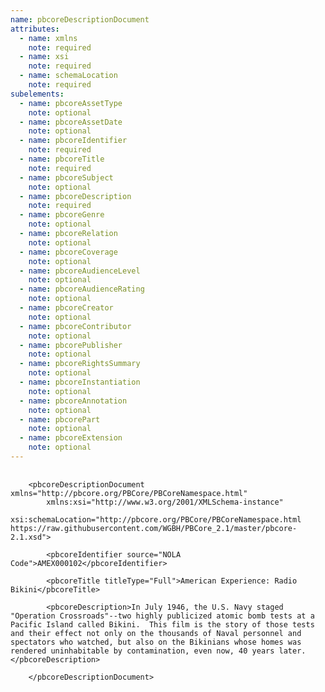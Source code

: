```yaml
---
name: pbcoreDescriptionDocument
attributes:
  - name: xmlns
    note: required
  - name: xsi
    note: required
  - name: schemaLocation
    note: required
subelements:
  - name: pbcoreAssetType
    note: optional
  - name: pbcoreAssetDate
    note: optional
  - name: pbcoreIdentifier
    note: required
  - name: pbcoreTitle
    note: required
  - name: pbcoreSubject
    note: optional
  - name: pbcoreDescription
    note: required
  - name: pbcoreGenre
    note: optional
  - name: pbcoreRelation
    note: optional
  - name: pbcoreCoverage
    note: optional
  - name: pbcoreAudienceLevel
    note: optional
  - name: pbcoreAudienceRating
    note: optional
  - name: pbcoreCreator
    note: optional
  - name: pbcoreContributor
    note: optional
  - name: pbcorePublisher
    note: optional
  - name: pbcoreRightsSummary
    note: optional
  - name: pbcoreInstantiation
    note: optional
  - name: pbcoreAnnotation
    note: optional
  - name: pbcorePart
    note: optional
  - name: pbcoreExtension
    note: optional
---
```

<pre>
  <code>
    &lt;pbcoreDescriptionDocument xmlns=&quot;http://pbcore.org/PBCore/PBCoreNamespace.html&quot;
        xmlns:xsi=&quot;http://www.w3.org/2001/XMLSchema-instance&quot;
        xsi:schemaLocation=&quot;http://pbcore.org/PBCore/PBCoreNamespace.html https://raw.githubusercontent.com/WGBH/PBCore_2.1/master/pbcore-2.1.xsd&quot;&gt;<br>
        &lt;pbcoreIdentifier source=&quot;NOLA Code&quot;&gt;AMEX000102&lt;/pbcoreIdentifier&gt;<br>
        &lt;pbcoreTitle titleType=&quot;Full&quot;&gt;American Experience: Radio Bikini&lt;/pbcoreTitle&gt;<br>
        &lt;pbcoreDescription&gt;In July 1946, the U.S. Navy staged &quot;Operation Crossroads&quot;--two highly publicized atomic bomb tests at a Pacific Island called Bikini.  This film is the story of those tests and their effect not only on the thousands of Naval personnel and spectators who watched, but also on the Bikinians whose homes was rendered uninhabitable by contamination, even now, 40 years later.&lt;/pbcoreDescription&gt;<br>
    &lt;/pbcoreDescriptionDocument&gt;<br>
  </code>
</pre>
~~~~
